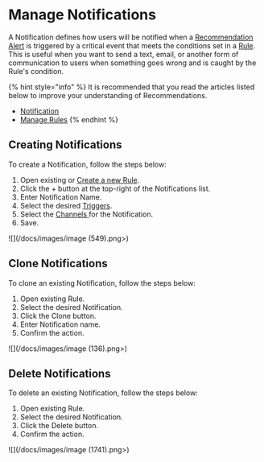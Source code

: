 # Manage Notifications

A Notification defines how users will be notified when a [Recommendation Alert](../../concepts/recommendation/recommendation-alert.md) is triggered by a critical event that meets the conditions set in a [Rule](../../concepts/recommendation/rule.md). This is useful when you want to send a text, email, or another form of communication to users when something goes wrong and is caught by the Rule's condition.

{% hint style="info" %}
It is recommended that you read the articles listed below to improve your understanding of Recommendations.

* [Notification](../../concepts/recommendation/notification.md)
* [Manage Rules](create-rules.md)
{% endhint %}

## Creating Notifications

To create a Notification, follow the steps below:

1. Open existing or [Create a new Rule](create-rules.md#create-rules).
2. Click the + button at the top-right of the Notifications list.
3. Enter Notification Name.
4. Select the desired [Triggers](../../concepts/recommendation/notification.md#triggers).&#x20;
5. Select the [Channels ](../../concepts/recommendation/notification.md#channels)for the Notification.
6. Save.

![](/docs/images/image (549).png>)

## Clone Notifications

To clone an existing Notification, follow the steps below:

1. Open existing Rule.
2. Select the desired Notification.
3. Click the Clone button.
4. Enter Notification name.
5. Confirm the action.

![](/docs/images/image (136).png>)

## Delete Notifications

To delete an existing Notification, follow the steps below:

1. Open existing Rule.
2. Select the desired Notification.
3. Click the Delete button.
4. Confirm the action.

![](/docs/images/image (1741).png>)




